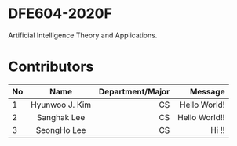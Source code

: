 # DFE604-2020F
Artificial Intelligence Theory and Applications.

# Contributors
| No            | Name           | Department/Major | Message           |
| ------------- |:--------------:| ----------------:|------------------:|
| 1             | Hyunwoo J. Kim | CS               | Hello World!      |
| 2             | Sanghak Lee    | CS               | Hello World!!     |
| 3             | SeongHo Lee    | CS               | Hi !!                 |
